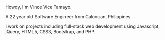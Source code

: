 Howdy, I'm Vince Vice Tamayo.

A 22 year old Software Engineer from Caloocan, Philippines.

I work on projects including full-stack web development using Javascript, jQuery, HTML5, CSS3, Bootstrap, and PHP.
